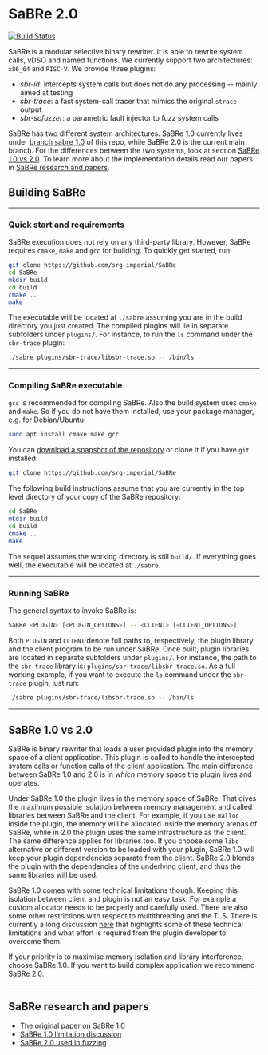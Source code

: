 # SaBRe 2.0

[![Build Status](https://app.travis-ci.com/srg-imperial/SaBRe.svg?branch=master)](https://app.travis-ci.com/srg-imperial/SaBRe)

SaBRe is a modular selective binary rewriter.
It is able to rewrite system calls, vDSO and named functions.
We currently support two architectures: `x86_64` and `RISC-V`.
We provide three plugins:

* *sbr-id*: intercepts system calls but does not do any processing -- mainly aimed at testing
* *sbr-trace*: a fast system-call tracer that mimics the original `strace` output
* *sbr-scfuzzer*: a parametric fault injector to fuzz system calls

SaBRe has two different system architectures. SaBRe 1.0 currently lives under [branch sabre_1.0](https://github.com/srg-imperial/SaBRe/tree/sabre_1.0) of this repo, while SaBRe 2.0 is the current main branch. For the differences between the two systems, look at section [SaBRe 1.0 vs 2.0](#SaBRe_1.0_vs_2.0). To learn more about the implementation details read our papers in [SaBRe research and papers](SaBRe_research_and_papers).

## Building SaBRe

---

### Quick start and requirements

SaBRe execution does not rely on any third-party library.
However, SaBRe requires `cmake`, `make` and `gcc` for building.
To quickly get started, run:

```bash
git clone https://github.com/srg-imperial/SaBRe
cd SaBRe
mkdir build
cd build
cmake ..
make
```

The executable will be located at `./sabre` assuming you are in the build
directory you just created.
The compiled plugins will lie in separate subfolders under `plugins/`.
For instance, to run the `ls` command under the `sbr-trace` plugin:

```bash
./sabre plugins/sbr-trace/libsbr-trace.so -- /bin/ls
```

---

### Compiling SaBRe executable

`gcc` is recommended for compiling SaBRe.
Also the build system uses `cmake` and `make`.
So if you do not have them installed, use your package manager, e.g. for Debian/Ubuntu:

```bash
sudo apt install cmake make gcc
```

You can [download a snapshot of the repository](https://github.com/srg-imperial/SaBRe/archive/master.zip) or clone it if you have `git` installed:

```bash
git clone https://github.com/srg-imperial/SaBRe
```

The following build instructions assume that you are currently in the top level directory
of your copy of the SaBRe repository:

```bash
cd SaBRe
mkdir build
cd build
cmake ..
make
```

The sequel assumes the working directory is still `build/`.
If everything goes well, the executable will be located at `./sabre`.

---

### Running SaBRe

The general syntax to invoke SaBRe is:

```bash
SaBRe <PLUGIN> [<PLUGIN_OPTIONS>] -- <CLIENT> [<CLIENT_OPTIONS>]
```

Both `PLUGIN` and `CLIENT` denote full paths to, respectively, the plugin library and the client program to be run under SaBRe.
Once built, plugin libraries are located in separate subfolders under `plugins/`.
For instance, the path to the `sbr-trace` library is: `plugins/sbr-trace/libsbr-trace.so`.
As a full working example, if you want to execute the `ls` command under the `sbr-trace` plugin, just run:

```bash
./sabre plugins/sbr-trace/libsbr-trace.so -- /bin/ls
```

---

## SaBRe 1.0 vs 2.0

SaBRe is binary rewriter that loads a user provided plugin into the memory space of a client application. This plugin is called to handle the intercepted system calls or function calls of the client application. The main difference between SaBRe 1.0 and 2.0 is in *which* memory space the plugin lives and operates.

Under SaBRe 1.0 the plugin lives in the memory space of SaBRe. That gives the maximum possible isolation between memory management and called libraries between SaBRe and the client. For example, if you use `malloc` inside the plugin, the memory will be allocated inside the memory arenas of SaBRe, while in 2.0 the plugin uses the same infrastructure as the client. The same difference applies for libraries too. If you choose some `libc` alternative or different version to be loaded with your plugin, SaBRe 1.0 will keep your plugin dependencies separate from the client. SaBRe 2.0 blends the plugin with the dependencies of the underlying client, and thus the same libraries will be used.

SaBRe 1.0 comes with some technical limitations though. Keeping this isolation between client and plugin is not an easy task. For example a custom allocator needs to be properly and carefully used. There are also some other restrictions with respect to multithreading and the TLS. There is currently a long discussion [here](https://github.com/srg-imperial/SaBRe/pull/54) that highlights some of these technical limitations and what effort is required from the plugin developer to overcome them.

If your priority is to maximise memory isolation and library interference, choose SaBRe 1.0. If you want to build complex application we recommend SaBRe 2.0.

---

## SaBRe research and papers

* [The original paper on SaBRe 1.0](https://link.springer.com/content/pdf/10.1007/s10009-021-00644-w.pdf)
* [SaBRe 1.0 limitation discussion](https://github.com/srg-imperial/SaBRe/pull/54)
* [SaBRe 2.0 used in fuzzing](https://arxiv.org/abs/2201.04048)
